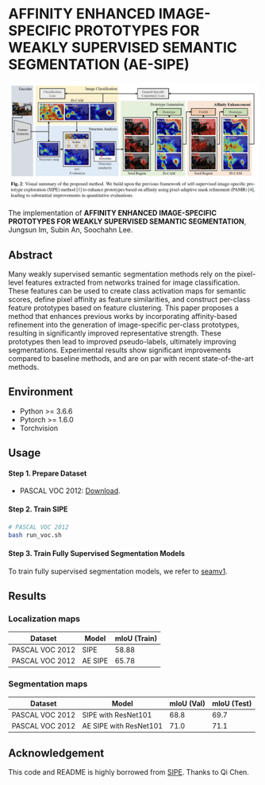 # AFFINITY ENHANCED IMAGE-SPECIFIC PROTOTYPES FOR WEAKLY SUPERVISED SEMANTIC SEGMENTATION (AE-SIPE)

<img style="zoom:100%" alt="framework" src='fig/framework.png'>

The implementation of **AFFINITY ENHANCED IMAGE-SPECIFIC PROTOTYPES FOR
WEAKLY SUPERVISED SEMANTIC SEGMENTATION**, Jungsun Im, Subin An, Soochahn Lee.

## Abstract
Many weakly supervised semantic segmentation methods rely on the pixel-level features extracted from networks trained for image classification. These features can be used to create class activation maps for semantic scores, define pixel affinity as feature similarities, and construct per-class feature prototypes based on feature clustering. This paper proposes a method that enhances previous works by incorporating affinity-based refinement into the generation of image-specific per-class prototypes, resulting in significantly improved representative strength. These prototypes then lead to improved pseudo-labels, ultimately improving segmentations. Experimental results show significant improvements compared to baseline methods, and are on par with recent state-of-the-art methods.

## Environment

- Python >= 3.6.6
- Pytorch >= 1.6.0
- Torchvision

## Usage

#### Step 1. Prepare Dataset

- PASCAL VOC 2012: [Download](http://host.robots.ox.ac.uk/pascal/VOC/voc2012/).

#### Step 2. Train SIPE

```bash
# PASCAL VOC 2012
bash run_voc.sh
```

#### Step 3. Train Fully Supervised Segmentation Models

To train fully supervised segmentation models, we refer to [seamv1](https://github.com/YudeWang/semantic-segmentation-codebase/tree/main/experiment/seamv1-pseudovoc).


## Results

### Localization maps

| Dataset         | Model       | mIoU (Train) |
| --------------- | ----------- | ------------ | 
| PASCAL VOC 2012 | SIPE        | 58.88        |
| PASCAL VOC 2012 | AE SIPE     | 65.78        |

### Segmentation maps

| Dataset         | Model                    | mIoU (Val)   | mIoU (Test) | 
| --------------- | ------------------------ | ------------ | ----------- | 
| PASCAL VOC 2012 | SIPE with ResNet101      | 68.8         | 69.7        |
| PASCAL VOC 2012 | AE SIPE with ResNet101   | 71.0         | 71.1        |


## Acknowledgement
This code and README is highly borrowed from [SIPE](https://github.com/chenqi1126/SIPE). Thanks to Qi Chen.
